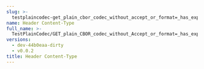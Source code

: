```yaml
---
slug: >-
  testplaincodec-get_plain_cbor_codec_without_accept_or_format=_has_expected_"cbor"_content-type_and_body_as-is-header_content-type
name: Header Content-Type
full_name: >-
  TestPlainCodec/GET_plain_CBOR_codec_without_Accept_or_format=_has_expected_"cbor"_Content-Type_and_body_as-is/Header_Content-Type
versions:
  - dev-44b0eaa-dirty
  - v0.0.2
title: Header Content-Type
---
```


